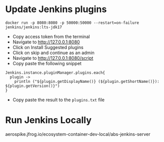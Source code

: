 # Update Jenkins plugins

```
docker run -p 8080:8080 -p 50000:50000 --restart=on-failure jenkins/jenkins:lts-jdk17
```
* Copy access token from the terminal
* Navigate to http://127.0.0.1:8080
* Click on Install Suggested plugins 
* Click on skip and continue as an admin
* Navigate to http://127.0.0.1:8080/script
* Copy paste the following snippet
```
Jenkins.instance.pluginManager.plugins.each{
  plugin -> 
    println ("${plugin.getDisplayName()} (${plugin.getShortName()}): ${plugin.getVersion()}")
}
```
* Copy paste the result to the `plugins.txt` file

# Run Jenkins Locally
aerospike.jfrog.io/ecosystem-container-dev-local/abs-jenkins-server
